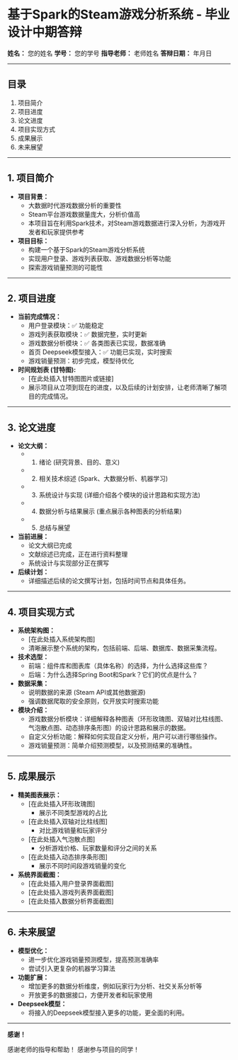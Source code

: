 # 基于Spark的Steam游戏分析系统 - 毕业设计中期答辩

**姓名：** 您的姓名
**学号：** 您的学号
**指导老师：** 老师姓名
**答辩日期：** 年月日

---

## 目录

1.  项目简介
2.  项目进度
3.  论文进度
4.  项目实现方式
5.  成果展示
6.  未来展望

---

## 1. 项目简介

*   **项目背景：**
    *   大数据时代游戏数据分析的重要性
    *   Steam平台游戏数据量庞大，分析价值高
    *   本项目旨在利用Spark技术，对Steam游戏数据进行深入分析，为游戏开发者和玩家提供参考
*   **项目目标：**
    *   构建一个基于Spark的Steam游戏分析系统
    *   实现用户登录、游戏列表获取、游戏数据分析等功能
    *   探索游戏销量预测的可能性

---

## 2. 项目进度

*   **当前完成情况：**
    *   用户登录模块：✅ 功能稳定
    *   游戏列表获取模块：✅ 数据完整，实时更新
    *   游戏数据分析模块：✅ 各类图表已实现，数据准确
    *   首页 Deepseek模型接入：✅ 功能已实现，实时搜索
    *   游戏销量预测：初步完成，模型待优化
*   **时间规划表 (甘特图):**
    *   [在此处插入甘特图图片或链接]
    *   展示项目从立项到现在的进度，以及后续的计划安排，让老师清晰了解项目的完成情况。

---

## 3. 论文进度

*   **论文大纲：**
    *   1.  绪论 (研究背景、目的、意义)
    *   2.  相关技术综述 (Spark、大数据分析、机器学习)
    *   3.  系统设计与实现 (详细介绍各个模块的设计思路和实现方法)
    *   4.  数据分析与结果展示 (重点展示各种图表的分析结果)
    *   5.  总结与展望
*   **当前进展：**
    *   论文大纲已完成
    *   文献综述已完成，正在进行资料整理
    *   系统设计与实现部分正在撰写
*   **后续计划：**
    *   详细描述后续的论文撰写计划，包括时间节点和具体任务。

---

## 4. 项目实现方式

*   **系统架构图：**
    *   [在此处插入系统架构图]
    *   清晰展示整个系统的架构，包括前端、后端、数据库、数据采集流程。
*   **技术选型：**
    *   前端：组件库和图表库（具体名称）的选择，为什么选择这些库？
    *   后端：为什么选择Spring Boot和Spark？它们的优点是什么？
*   **数据采集：**
    *   说明数据的来源 (Steam API或其他数据源)
    *   强调数据爬取的安全原则，仅开放实时搜索功能
*   **模块介绍：**
    *   游戏数据分析模块：详细解释各种图表（环形玫瑰图、双轴对比柱线图、气泡散点图、动态排序条形图）的设计思路和展示的数据。
    *   自定义分析功能：解释如何实现自定义分析，用户可以进行哪些操作。
    *   游戏销量预测：简单介绍预测模型，以及预测结果的准确性。

---

## 5. 成果展示

*   **精美图表展示：**
    *   [在此处插入环形玫瑰图]
        *   展示不同类型游戏的占比
    *   [在此处插入双轴对比柱线图]
        *   对比游戏销量和玩家评分
    *   [在此处插入气泡散点图]
        *   分析游戏价格、玩家数量和评分之间的关系
    *   [在此处插入动态排序条形图]
        *   展示不同时间段游戏销量的变化
*   **系统界面截图：**
    *   [在此处插入用户登录界面截图]
    *   [在此处插入游戏列表界面截图]
    *   [在此处插入数据分析界面截图]

---

## 6. 未来展望

*   **模型优化：**
    *   进一步优化游戏销量预测模型，提高预测准确率
    *   尝试引入更复杂的机器学习算法
*   **功能扩展：**
    *   增加更多的数据分析维度，例如玩家行为分析、社交关系分析等
    *   开放更多的数据接口，方便开发者和玩家使用
*   **Deepseek模型：**
    *   将接入的Deepseek模型接入更多的功能，更全面的利用。

---

**感谢！**

感谢老师的指导和帮助！ 感谢参与项目的同学！